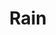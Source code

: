 ---
title: Rain
slug: rain
excerpt: Music by All of me, by Angus and Julia Stone.
duration: "1:42"
video_url: https://youtu.be/jx4bYZCSA_Y
video_id: jx4bYZCSA_Y
searchTerms: clips, farm
---